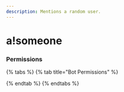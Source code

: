 ```yaml
---
description: Mentions a random user.
---
```


# a!someone

### Permissions

{% tabs %}
{% tab title="Bot Permissions" %}

{% endtab %}
{% endtabs %}

